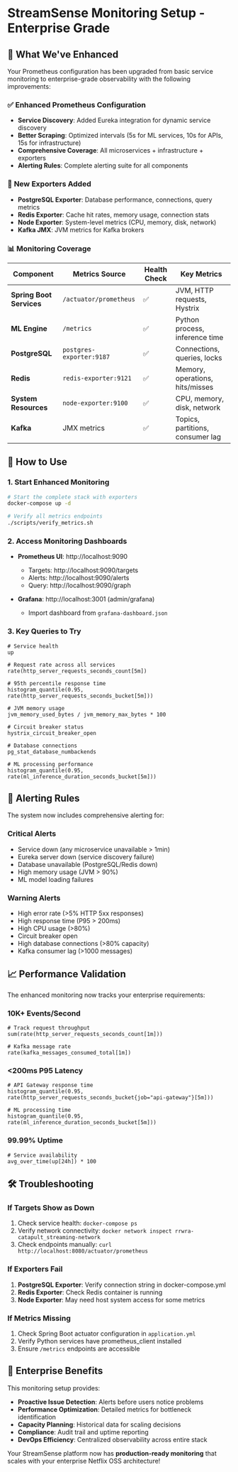 # StreamSense Monitoring Setup - Enterprise Grade

## 🎯 **What We've Enhanced**

Your Prometheus configuration has been upgraded from basic service monitoring to enterprise-grade observability with the following improvements:

### ✅ **Enhanced Prometheus Configuration**
- **Service Discovery**: Added Eureka integration for dynamic service discovery
- **Better Scraping**: Optimized intervals (5s for ML services, 10s for APIs, 15s for infrastructure)
- **Comprehensive Coverage**: All microservices + infrastructure + exporters
- **Alerting Rules**: Complete alerting suite for all components

### 🚀 **New Exporters Added**
- **PostgreSQL Exporter**: Database performance, connections, query metrics
- **Redis Exporter**: Cache hit rates, memory usage, connection stats
- **Node Exporter**: System-level metrics (CPU, memory, disk, network)
- **Kafka JMX**: JVM metrics for Kafka brokers

### 📊 **Monitoring Coverage**

| Component | Metrics Source | Health Check | Key Metrics |
|-----------|---------------|--------------|-------------|
| **Spring Boot Services** | `/actuator/prometheus` | ✅ | JVM, HTTP requests, Hystrix |
| **ML Engine** | `/metrics` | ✅ | Python process, inference time |
| **PostgreSQL** | `postgres-exporter:9187` | ✅ | Connections, queries, locks |
| **Redis** | `redis-exporter:9121` | ✅ | Memory, operations, hits/misses |
| **System Resources** | `node-exporter:9100` | ✅ | CPU, memory, disk, network |
| **Kafka** | JMX metrics | ✅ | Topics, partitions, consumer lag |

## 🔧 **How to Use**

### 1. **Start Enhanced Monitoring**
```bash
# Start the complete stack with exporters
docker-compose up -d

# Verify all metrics endpoints
./scripts/verify_metrics.sh
```

### 2. **Access Monitoring Dashboards**
- **Prometheus UI**: http://localhost:9090
  - Targets: http://localhost:9090/targets
  - Alerts: http://localhost:9090/alerts
  - Query: http://localhost:9090/graph

- **Grafana**: http://localhost:3001 (admin/grafana)
  - Import dashboard from `grafana-dashboard.json`

### 3. **Key Queries to Try**
```promql
# Service health
up

# Request rate across all services
rate(http_server_requests_seconds_count[5m])

# 95th percentile response time
histogram_quantile(0.95, rate(http_server_requests_seconds_bucket[5m]))

# JVM memory usage
jvm_memory_used_bytes / jvm_memory_max_bytes * 100

# Circuit breaker status
hystrix_circuit_breaker_open

# Database connections
pg_stat_database_numbackends

# ML processing performance
histogram_quantile(0.95, rate(ml_inference_duration_seconds_bucket[5m]))
```

## 🚨 **Alerting Rules**

The system now includes comprehensive alerting for:

### **Critical Alerts**
- Service down (any microservice unavailable > 1min)
- Eureka server down (service discovery failure)
- Database unavailable (PostgreSQL/Redis down)
- High memory usage (JVM > 90%)
- ML model loading failures

### **Warning Alerts**
- High error rate (>5% HTTP 5xx responses)
- High response time (P95 > 200ms)
- High CPU usage (>80%)
- Circuit breaker open
- High database connections (>80% capacity)
- Kafka consumer lag (>1000 messages)

## 📈 **Performance Validation**

The enhanced monitoring now tracks your enterprise requirements:

### **10K+ Events/Second**
```promql
# Track request throughput
sum(rate(http_server_requests_seconds_count[1m]))

# Kafka message rate
rate(kafka_messages_consumed_total[1m])
```

### **<200ms P95 Latency**
```promql
# API Gateway response time
histogram_quantile(0.95, rate(http_server_requests_seconds_bucket{job="api-gateway"}[5m]))

# ML processing time
histogram_quantile(0.95, rate(ml_inference_duration_seconds_bucket[5m]))
```

### **99.99% Uptime**
```promql
# Service availability
avg_over_time(up[24h]) * 100
```

## 🛠️ **Troubleshooting**

### **If Targets Show as Down**
1. Check service health: `docker-compose ps`
2. Verify network connectivity: `docker network inspect rrwra-catapult_streaming-network`
3. Check endpoints manually: `curl http://localhost:8080/actuator/prometheus`

### **If Exporters Fail**
1. **PostgreSQL Exporter**: Verify connection string in docker-compose.yml
2. **Redis Exporter**: Check Redis container is running
3. **Node Exporter**: May need host system access for some metrics

### **If Metrics Missing**
1. Check Spring Boot actuator configuration in `application.yml`
2. Verify Python services have prometheus_client installed
3. Ensure `/metrics` endpoints are accessible

## 🎉 **Enterprise Benefits**

This monitoring setup provides:

- **Proactive Issue Detection**: Alerts before users notice problems
- **Performance Optimization**: Detailed metrics for bottleneck identification  
- **Capacity Planning**: Historical data for scaling decisions
- **Compliance**: Audit trail and uptime reporting
- **DevOps Efficiency**: Centralized observability across entire stack

Your StreamSense platform now has **production-ready monitoring** that scales with your enterprise Netflix OSS architecture!